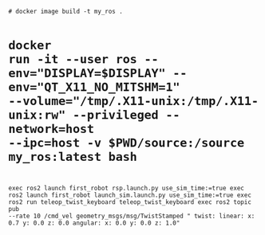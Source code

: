 <code>
# docker image build -t my_ros .

# docker run -it --user ros --env="DISPLAY=$DISPLAY"  --env="QT_X11_NO_MITSHM=1" --volume="/tmp/.X11-unix:/tmp/.X11-unix:rw" --privileged  --network=host --ipc=host -v $PWD/source:/source my_ros:latest bash

exec ros2 launch first_robot rsp.launch.py use_sim_time:=true
exec ros2 launch first_robot launch_sim.launch.py use_sim_time:=true
exec ros2 run teleop_twist_keyboard teleop_twist_keyboard
exec ros2 topic pub --rate 10 /cmd_vel geometry_msgs/msg/TwistStamped "
twist:
  linear:
    x: 0.7
    y: 0.0
    z: 0.0
  angular:
    x: 0.0
    y: 0.0
    z: 1.0"
    
 </code>
